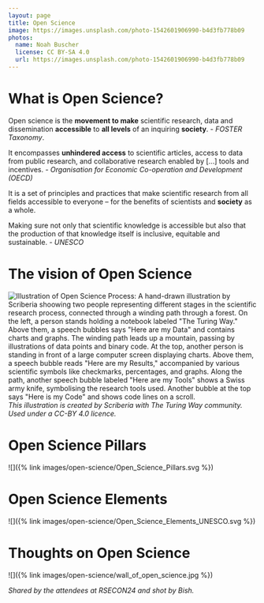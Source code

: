 ```yaml
---
layout: page
title: Open Science
image: https://images.unsplash.com/photo-1542601906990-b4d3fb778b09
photos:
  name: Noah Buscher
  license: CC BY-SA 4.0
  url: https://images.unsplash.com/photo-1542601906990-b4d3fb778b09
---
```


# What is Open Science?

Open science is the **movement to make** scientific research, data and dissemination **accessible** to **all levels** of an inquiring **society**. - *FOSTER Taxonomy*.

It encompasses **unhindered access** to scientific articles, access to data from public research, and collaborative research enabled by [...] tools and incentives. - *Organisation for Economic Co-operation and Development (OECD)*

It is a set of principles and practices that make scientific research from all fields accessible to everyone – for the benefits of scientists and **society** as a whole.
 
Making sure not only that scientific knowledge is accessible but also that the production of that knowledge itself is inclusive, equitable and sustainable. - *UNESCO*

# The vision of Open Science

![Illustration of Open Science Process: A hand-drawn illustration by Scriberia shoowing two people representing different stages in the scientific research process, connected through a winding path through a forest. On the left, a person stands holding a notebook labeled "The Turing Way." Above them, a speech bubbles says "Here are my Data" and contains charts and graphs. The winding path leads up a mountain, passing by illustrations of data points and binary code. At the top, another person is standing in front of a large computer screen displaying charts. Above them, a speech bubble reads "Here are my Results," accompanied by various scientific symbols like checkmarks, percentages, and graphs. Along the path, another speech bubble labeled "Here are my Tools" shows a Swiss army knife, symbolising the research tools used. Another bubble at the top says "Here is my Code" and shows code lines on a scroll.](https://www.publicengagement.ac.uk/sites/default/files/styles/general_/public/2024-08/Scriberia%20crop.png?itok=BMxzsq4B)
*This illustration is created by Scriberia with The Turing Way community. Used under a CC-BY 4.0 licence.*

# Open Science Pillars

![]({% link images/open-science/Open_Science_Pillars.svg %})


# Open Science Elements

![]({% link images/open-science/Open_Science_Elements_UNESCO.svg %})

# Thoughts on Open Science

![]({% link images/open-science/wall_of_open_science.jpg %})

*Shared by the attendees at RSECON24 and shot by Bish.*